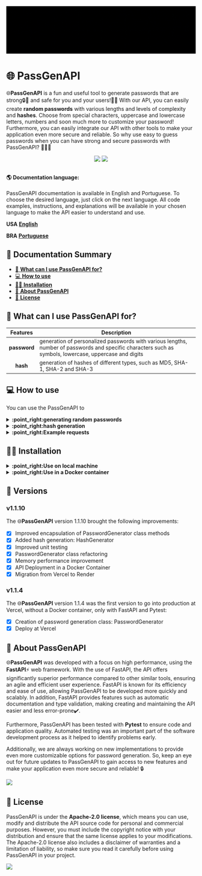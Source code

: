 <img src="docs\src\PassGenAPI-GIF.gif" alt="PassGenAPI">

# :globe_with_meridians: **PassGenAPI**
   :globe_with_meridians:**PassGenAPI** is a fun and useful tool to generate passwords that are strong:lock::muscle: and safe for you and your users!:man_technologist: With our API, you can easily create **random passwords** with various lengths and levels of complexity and **hashes**. Choose from special characters, uppercase and lowercase letters, numbers and soon much more to customize your password! Furthermore, you can easily integrate our API with other tools to make your application even more secure and reliable. So why use easy to guess passwords when you can have strong and secure passwords with PassGenAPI? 💂🏼‍♂️

<div align="center" alt="contacts">
   <a href="https://github.com/Nicolas-albu/PassGenAPI/blob/main/LICENSE" target="_blank"><img src="https://img.shields.io/github/license/ Nicolas-albu/PassGenAPI?style=for-the-badge" target="_blank"></a>
   <img src="https://img.shields.io/badge/version-1.1.10-blue?style=for-the-badge" target="_blank">
</div>

##

   #### :earth_americas: **Documentation language:**
   PassGenAPI documentation is available in English and Portuguese. To choose the desired language, just click on the next language. All code examples, instructions, and explanations will be available in your chosen language to make the API easier to understand and use.

   **USA** [**English**](docs/README-en.md)

   **BRA** [**Portuguese**](README.md)

## :page_with_curl: Documentation Summary
- [:thinking: **What can I use PassGenAPI for?**](#what-can-I-use-passgenapi-for)
- [:computer: **How to use**](#computer-how-to-use)
- [:man_technologist: **Installation**](#man_technologist-installation)
- [:pushpin: **About PassGenAPI**](#pushpin-about-passgenapi)
- [:rotating_light: **License**](#rotating_light-license)

## :thinking: **What can I use PassGenAPI for?**

| **Features** | **Description** |
| :---: | --- |
| **password** | generation of personalized passwords with various lengths, number of passwords and specific characters such as symbols, lowercase, uppercase and digits |
| **hash** | generation of hashes of different types, such as MD5, SHA-1, SHA-2 and SHA-3

## :computer: **How to use**

You can use the PassGenAPI to

<details>
<summary> <b>:point_right:generating random passwords</b> </summary>

Send an HTTP POST request to the "**https://passgenapi.onrender.com/password**" endpoint. The API accepts the following parameters:

| Parameters | Type | Description | Options | Default Value |
| :---: | :---: | --- | --- | :---: |
| **password_length** | **int** | sets password length | | 12 |
| **number_of_passwords** | **int** | defines the number of passwords to be generated | | 1 |
| **types_of_characters** | **str** \| **list[str]** | defines the type of characters that will be used to generate the password | **lowercase**, **uppercase**, **digits** and **symbols** | all types of characters |

<!--[Want to see an example of using these parameters?](#com-requests)-->

<details>
<summary> <b>:point_right:Do you want to see an example of using these parameters?</b> </summary>

```python
import json
import requests

# Set the API endpoint
endpoint = "https://passgenapi.onrender.com/password"

# Define the data that will be sent in JSON format
password_data = {
     "password_length": 10,
     "number_of_passwords": 3,
     "type_of_characters": ["digits", "lowercase"]
}

# Convert data to JSON format
json_password_data = json.dumps(password_data)

# Send the POST request to the API endpoint with the data in JSON
response = requests.post(url=endpoint, data=json_password_data)

# Display the API response
print(response.json()['password'])
```
</details>

</details>

<details>
<summary><b>:point_right:hash generation</b></summary>

Send an HTTP POST request to the "**https://passgenapi.onrender.com/hash**" endpoint. The API accepts the following parameters:

| Parameters | Type | Description | Options |
| :---: | :---: | --- | :---: |
| **data_for_encrypt** | **str** | defines the data that will be encrypted |
| **hash_type** | **str** | defines the type of hash to be used | **sha1**, **sha224**, **sha256**, **sha384**, **sha3-256** and **md5** |

</details>


<details>
<summary> <b>:point_right:Example requests</b> </summary>

### **With requests:**

```console
$ pip install requests
```

```python
import json
import requests

# Set the API endpoint
endpoint = "https://passgenapi.onrender.com/password"

# Define the data that will be sent in JSON format
password_data = {
     "password_length": 10,
     "number_of_passwords": 3,
     "type_of_characters": ["digits", "lowercase", "symbols"]
}

# Convert data to JSON format
json_password_data = json.dumps(password_data)

# Send the POST request to the API endpoint with the data in JSON
response = requests.post(url=endpoint, data=json_password_data)

# Display the API response
print(response.json()['password'])

```
</details>


## :man_technologist: **Installation**

<details>
<summary> <b>:point_right:Use on local machine</b> </summary>

To use PassGenAPI locally, follow the steps below:

1. **Clone the repository in your local environment:**
     ```console
     $ git clone https://github.com/Nicolas-albu/PassGenAPI.git
     ```

2. **Enter the cloned repository:**
     ```console
     $ cd PassGenAPI
     ```

3. **Create a virtual environment with the appropriate command for your operating system:**
     * **Windows:**
         ```console
         $ py -m venv environment_name
         ```
     * **Linux/macOS:**
         ```console
         $ python3 -m venv environment_name
         ```

4. **Activate the virtual environment:**
     * **Windows:**
         ```console
         (environment_name)$ environment_name\Scripts\activate
         ```
     * **Linux/macOS:**
         ```console
         (environment_name)$ source environment_name/bin/activate
         ```

5. **Install the dependencies with the following command:**
     ```console
     (environment_name)$ pip install -r requirements.txt
     ```

6. **In the root of the PassGenAPI project, run the following command:**
     ```console
     (environment_name)$ uvicorn passgenapi.main:app --host localhost --port 8000
     ```

     :point_right:This command makes the server run on your machine's localhost on port 8000.

     :warning: **Note:** you can change the host and port just by changing the arguments of `--host` and `--port`

</details>


<details>
<summary> <b>:point_right:Use in a Docker container</b> </summary>

1. **Clone the repository in your local environment:**
     ```console
     $ git clone https://github.com/Nicolas-albu/PassGenAPI.git
     ```

2. **Enter the cloned repository:**
     ```console
     $ cd PassGenAPI
     ```

3. **Create a PassGenAPI image:**
     ```console
     $ docker image build -t image_passgenapi .
     ```

4. **Create a container for the newly generated image:**
     ```console
     $ docker run -d --name container_passgenapi -p 80:80 image_passgenapi
     ```

</details>


## :rocket: **Versions**
### **v1.1.10**
The :globe_with_meridians:**PassGenAPI** version 1.1.10 brought the following improvements:
- [x] Improved encapsulation of PasswordGenerator class methods
- [x] Added hash generation: HashGenerator
- [x] Improved unit testing
- [x] PasswordGenerator class refactoring
- [x] Memory performance improvement
- [x] API Deployment in a Docker Container
- [x] Migration from Vercel to Render

### **v1.1.4**
The :globe_with_meridians:**PassGenAPI** version 1.1.4 was the first version to go into production at Vercel, without a Docker container, only with FastAPI and Pytest:
- [x] Creation of password generation class: PasswordGenerator
- [x] Deploy at Vercel

## :pushpin: **About PassGenAPI**
:globe_with_meridians:**PassGenAPI** was developed with a focus on high performance, using the **FastAPI**:zap: web framework. With the use of FastAPI, the API offers significantly superior performance compared to other similar tools, ensuring an agile and efficient user experience. FastAPI is known for its efficiency and ease of use, allowing PassGenAPI to be developed more quickly and scalably. In addition, FastAPI provides features such as automatic documentation and type validation, making creating and maintaining the API easier and less error-prone:heavy_check_mark:.

Furthermore, PassGenAPI has been tested with **Pytest** to ensure code and application quality. Automated testing was an important part of the software development process as it helped to identify problems early.

Additionally, we are always working on new implementations to provide even more customizable options for password generation. So, keep an eye out for future updates to PassGenAPI to gain access to new features and make your application even more secure and reliable! :lock:

<img src="https://img.shields.io/badge/version-1.1.10-blue?style=for-the-badge" target="_blank">

## :rotating_light: **License**

PassGenAPI is under the **Apache-2.0 license**, which means you can use, modify and distribute the API source code for personal and commercial purposes. However, you must include the copyright notice with your distribution and ensure that the same license applies to your modifications. The Apache-2.0 license also includes a disclaimer of warranties and a limitation of liability, so make sure you read it carefully before using PassGenAPI in your project.

<a href="https://github.com/Nicolas-albu/PassGenAPI/blob/main/LICENSE" target="_blank"><img src="https://img.shields.io/github/license/Nicolas-albu/PassGenAPI?style=for-the-badge" target="_blank"></a>